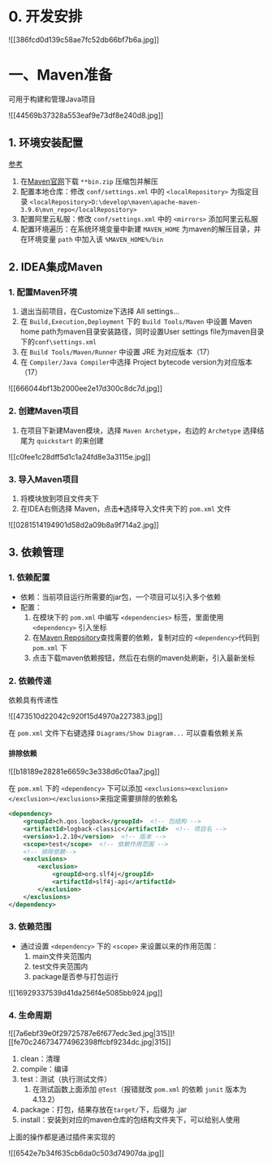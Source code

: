 # 0. 开发安排

![[386fcd0d139c58ae7fc52db66bf7b6a.jpg]]

# 一、Maven准备

可用于构建和管理Java项目

![[44569b37328a553eaf9e73df8e240d8.jpg]]

## 1. 环境安装配置

[参考](https://blog.csdn.net/u012660464/article/details/114113349)

1. 在[Maven官网](https://maven.apache.org/download.cgi)下载 `**bin.zip` 压缩包并解压
2. 配置本地仓库：修改 `conf/settings.xml` 中的 `<localRepository>` 为指定目录 `<localRepository>D:\develop\maven\apache-maven-3.9.6\mvn_repo</localRepository>`
3. 配置阿里云私服：修改 `conf/settings.xml` 中的 `<mirrors>` 添加阿里云私服
4. 配置环境遍历：在系统环境变量中新建 `MAVEN_HOME` 为maven的解压目录，并在环境变量 `path` 中加入该 `%MAVEN_HOME%/bin`

## 2. IDEA集成Maven

### 1. 配置Maven环境

1. 退出当前项目，在Customize下选择 All settings...
2. 在 `Build,Execution,Deployment` 下的 `Build Tools/Maven` 中设置 Maven home path为maven目录安装路径，同时设置User settings file为maven目录下的`conf\settings.xml`
3. 在 `Build Tools/Maven/Runner` 中设置 JRE 为对应版本（17）
4. 在 `Compiler/Java Compiler`中选择 Project bytecode version为对应版本（17）

![[666044bf13b2000ee2e17d300c8dc7d.jpg]]

### 2. 创建Maven项目

1. 在项目下新建Maven模块，选择 `Maven Archetype`，右边的 `Archetype` 选择结尾为 `quickstart` 的来创建

![[c0fee1c28dff5d1c1a24fd8e3a3115e.jpg]]

### 3. 导入Maven项目

1. 将模块放到项目文件夹下
2. 在IDEA右侧选择 Maven，点击➕选择导入文件夹下的 `pom.xml` 文件

![[0281514194901d58d2a09b8a9f714a2.jpg]]

## 3. 依赖管理

### 1. 依赖配置

* 依赖：当前项目运行所需要的jar包，一个项目可以引入多个依赖
* 配置：
	1. 在模块下的 `pom.xml` 中编写 `<dependencies>` 标签，里面使用 `<dependency>` 引入坐标
	2. 在[Maven Repository](https://mvnrepository.com/)查找需要的依赖，复制对应的 `<dependency>`代码到 `pom.xml` 下
	3. 点击下载maven依赖按钮，然后在右侧的maven处刷新，引入最新坐标

### 2. 依赖传递

依赖具有传递性

![[473510d22042c920f15d4970a227383.jpg]]

在 `pom.xml` 文件下右键选择 `Diagrams/Show Diagram...` 可以查看依赖关系

#### 排除依赖

![[b18189e28281e6659c3e338d6c01aa7.jpg]]

在 `pom.xml` 下的 `<dependency>` 下可以添加 `<exclusions><exclusion></exclusion></exclusions>`来指定需要排除的依赖名

```xml
<dependency>  
	<groupId>ch.qos.logback</groupId>  <!-- 包结构 -->
	<artifactId>logback-classic</artifactId>  <!-- 项目名 -->
	<version>1.2.10</version>  <!-- 版本 -->
	<scope>test</scope>  <!-- 依赖作用范围 -->
	<!-- 排除依赖-->  
	<exclusions>  
		<exclusion>      
		    <groupId>org.slf4j</groupId>  
		    <artifactId>slf4j-api</artifactId>  
	    </exclusion>  
	</exclusions>
</dependency>
```

### 3. 依赖范围

* 通过设置 `<dependency>` 下的 `<scope>` 来设置以来的作用范围：
	1. main文件夹范围内
	2. test文件夹范围内
	3. package是否参与打包运行

![[16929337539d41da256f4e5085bb924.jpg]]

### 4. 生命周期

![[7a6ebf39e0f29725787e6f677edc3ed.jpg|315]]![[fe70c246734774962398ffcbf9234dc.jpg|315]]

1. clean：清理
2. compile：编译
3. test：测试（执行测试文件）
	1. 在测试函数上面添加 `@Test`（报错就改 `pom.xml` 的依赖 `junit` 版本为4.13.2）
4. package：打包，结果存放在`target/`下，后缀为 .jar
5. install：安装到对应的maven仓库的包结构文件夹下，可以给别人使用

上面的操作都是通过插件来实现的

![[6542e7b34f635cb6da0c503d74907da.jpg]]